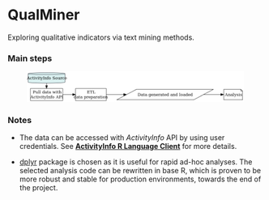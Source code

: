 
<!-- README.md is generated from README.Rmd. Please edit that file -->

# QualMiner

Exploring qualitative indicators via text mining methods.

### Main steps

<center>

<img src="media/diagram.png" width="85%" />

</center>

### Notes

  - The data can be accessed with *ActivityInfo* API by using user
    credentials. See [**ActivityInfo R Language
    Client**](https://github.com/bedatadriven/activityinfo-R) for more
    details.

  - [dplyr](https://cran.r-project.org/package=dplyr) package is chosen
    as it is useful for rapid ad-hoc analyses. The selected analysis
    code can be rewritten in base R, which is proven to be more robust
    and stable for production environments, towards the end of the
    project.

